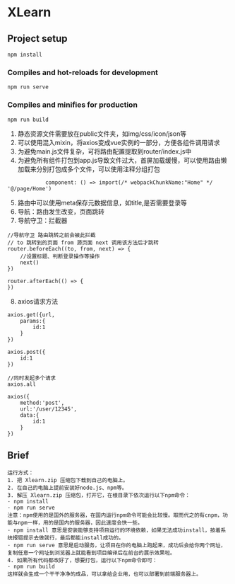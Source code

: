 # XLearn

## Project setup
```
npm install
```

### Compiles and hot-reloads for development
```
npm run serve
```

### Compiles and minifies for production
```
npm run build
```


1. 静态资源文件需要放在public文件夹，如img/css/icon/json等
2. 可以使用混入mixin，将axios变成vue实例的一部分，方便各组件调用请求
3. 为避免main.js文件复杂，可将路由配置提取到router/index.js中
4. 为避免所有组件打包到app.js导致文件过大，首屏加载缓慢，可以使用路由懒加载来分别打包成多个文件，可以使用注释分组打包
```
            component: () => import(/* webpackChunkName:"Home" */ '@/page/Home')
```
5. 路由中可以使用meta保存元数据信息，如title,是否需要登录等
6. 导航：路由发生改变，页面跳转
7. 导航守卫：拦截器
```
//导航守卫 路由跳转之前会被此拦截
// to 跳转到的页面 from 源页面 next 调用该方法后才跳转
router.beforeEach((to, from, next) => { 
    //设置标题、判断登录操作等操作 
    next()
})

router.afterEach(() => {
})
```
8. axios请求方法
```
axios.get({url,
    params:{
        id:1
    }
})

axios.post({
    id:1
})

//同时发起多个请求
axios.all

axios({
    method:'post',
    url:'/user/12345',
    data:{
        id:1
    }
})
```



## Brief

```
运行方式：
1. 把 Xlearn.zip 压缩包下载到自己的电脑上。
2. 在自己的电脑上提前安装好node.js、npm等。
3. 解压 Xlearn.zip 压缩包，打开它，在根目录下依次运行以下npm命令：
· npm install
· npm run serve
注意：npm使用的是国外的服务器，在国内运行npm命令可能会比较慢。取而代之的有cnpm，功能与npm一样，用的是国内的服务器，因此速度会快一些。
· npm install 意思是安装能够支持项目运行的环境依赖，如果无法成功install，按着系统报错提示去做就行，最后都能install成功的。
· npm run serve 意思是启动服务，让项目在你的电脑上跑起来，成功后会给你两个网址，复制任意一个网址到浏览器上就能看到项目编译后在前台的展示效果啦。
4. 如果所有代码都改好了，想要打包，运行以下npm命令即可：
· npm run build
这样就会生成一个干干净净的成品，可以拿给企业用，也可以部署到前端服务器上。
```


